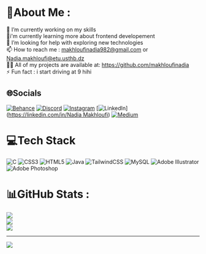# 💫About Me :
🔭 I’m currently working on my skills </br>
🌱i'm currently learning more about frontend developement </br>
🤝 I’m looking for help with exploring new technologies </br>
📫 How to reach me : makhloufinadia982@gmail.com  or Nadia.makhloufi@etu.usthb.dz </br>
👨‍💻 All of my projects are available at: https://github.com/makhloufinadia </br>
⚡ Fun fact : i start driving at 9 hihi </br>

## 🌐Socials
[![Behance](https://img.shields.io/badge/Behance-1769ff?logo=behance&logoColor=white)](https://behance.net/nadiamakhloufi) [![Discord](https://img.shields.io/badge/Discord-%237289DA.svg?logo=discord&logoColor=white)](htttps://discord.gg/gypsie#9791)  [![Instagram](https://img.shields.io/badge/Instagram-%23E4405F.svg?logo=Instagram&logoColor=white)](https://instagram.com/_nady_mk_) [![LinkedIn](https://img.shields.io/badge/LinkedIn-%230077B5.svg?logo=linkedin&logoColor=white)]([https://linkedin.com/in/Nadia Makhloufi](https://www.linkedin.com/in/nadia-makhloufi-2681031ba/)) [![Medium](https://img.shields.io/badge/Medium-12100E?logo=medium&logoColor=white)]([https://medium.com/@makhloufinadia](https://medium.com/@makhloufinadia982)) 

# 💻Tech Stack
![C](https://img.shields.io/badge/c-%2300599C.svg?style=for-the-badge&logo=c&logoColor=white) ![CSS3](https://img.shields.io/badge/css3-%231572B6.svg?style=for-the-badge&logo=css3&logoColor=white) ![HTML5](https://img.shields.io/badge/html5-%23E34F26.svg?style=for-the-badge&logo=html5&logoColor=white) ![Java](https://img.shields.io/badge/java-%23ED8B00.svg?style=for-the-badge&logo=java&logoColor=white) ![TailwindCSS](https://img.shields.io/badge/tailwindcss-%2338B2AC.svg?style=for-the-badge&logo=tailwind-css&logoColor=white) ![MySQL](https://img.shields.io/badge/mysql-%2300f.svg?style=for-the-badge&logo=mysql&logoColor=white) ![Adobe Illustrator](https://img.shields.io/badge/adobeillustrator-%23FF9A00.svg?style=for-the-badge&logo=adobeillustrator&logoColor=white) ![Adobe Photoshop](https://img.shields.io/badge/adobephotoshop-%2331A8FF.svg?style=for-the-badge&logo=adobephotoshop&logoColor=white)
# 📊GitHub Stats :
![](https://github-readme-stats.vercel.app/api?username=makhloufinadia&theme=default&hide_border=false&include_all_commits=true&count_private=true)<br/>
![](https://github-readme-streak-stats.herokuapp.com/?user=makhloufinadia&theme=default&hide_border=false)<br/>
![](https://github-readme-stats.vercel.app/api/top-langs/?username=makhloufinadia&theme=default&hide_border=false&include_all_commits=true&count_private=true&layout=compact)

---
[![](https://visitcount.itsvg.in/api?id=makhloufinadia&icon=0&color=0)](https://visitcount.itsvg.in)
